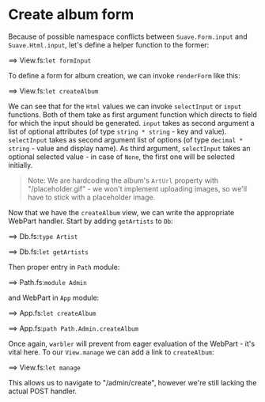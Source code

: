 # Create album form

Because of possible namespace conflicts between `Suave.Form.input` and `Suave.Html.input`, let's define a helper function to the former:

==> View.fs:`let formInput`

To define a form for album creation, we can invoke `renderForm` like this:

==> View.fs:`let createAlbum`

We can see that for the `Html` values we can invoke `selectInput` or `input` functions.
Both of them take as first argument function which directs to field for which the input should be generated.
`input` takes as second argument a list of optional attributes (of type `string * string` - key and value).
`selectInput` takes as second argument list of options (of type `decimal * string` - value and display name).
As third argument, `selectInput` takes an optional selected value - in case of `None`, the first one will be selected initially.

> Note: We are hardcoding the album's `ArtUrl` property with "/placeholder.gif" - we won't implement uploading images, so we'll have to stick with a placeholder image.

Now that we have the `createAlbum` view, we can write the appropriate WebPart handler.
Start by adding `getArtists` to `Db`:

==> Db.fs:`type Artist`

==> Db.fs:`let getArtists`

Then proper entry in `Path` module:

==> Path.fs:`module Admin`

and WebPart in `App` module:

==> App.fs:`let createAlbum`

==> App.fs:`path Path.Admin.createAlbum`

Once again, `warbler` will prevent from eager evaluation of the WebPart - it's vital here.
To our `View.manage` we can add a link to `createAlbum`:

==> View.fs:`let manage`

This allows us to navigate to "/admin/create", however we're still lacking the actual POST handler.
